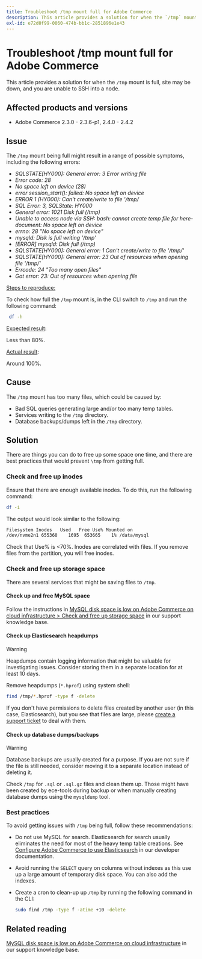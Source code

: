 ```yaml
---
title: Troubleshoot /tmp mount full for Adobe Commerce
description: This article provides a solution for when the `/tmp` mount is full, site may be down, and you are unable to SSH into a node.
exl-id: e72d0f99-0060-474b-bb1c-2851896e1e43
---
```

# Troubleshoot /tmp mount full for Adobe Commerce

This article provides a solution for when the `/tmp` mount is full, site may be down, and you are unable to SSH into a node.

## Affected products and versions

* Adobe Commerce 2.3.0 - 2.3.6-p1, 2.4.0 - 2.4.2

## Issue

The `/tmp` mount being full might result in a range of possible symptoms, including the following errors:

* *SQLSTATE[HY000]: General error: 3 Error writing file*
* *Error code: 28*
* *No space left on device (28)*
* *error session_start(): failed: No space left on device*
* *ERROR 1 (HY000): Can't create/write to file '/tmp/*
* *SQL Error: 3, SQLState: HY000*
* *General error: 1021 Disk full (/tmp)*
* *Unable to access node via SSH:*
    *bash: cannot create temp file for here-document: No space left on device*
* *errno: 28 "No space left on device"*
* *mysqld: Disk is full writing '/tmp'*
* *[ERROR] mysqld: Disk full (/tmp)*
* *SQLSTATE[HY000]: General error: 1 Can't create/write to file '/tmp/'*
* *SQLSTATE[HY000]: General error: 23 Out of resources when opening file '/tmp/'*
* *Errcode: 24 "Too many open files"*
* *Got error: 23: Out of resources when opening file*


<u>Steps to reproduce:</u>

To check how full the `/tmp` mount is, in the CLI switch to `/tmp` and run the following command:

```bash
 df -h
```

<u>Expected result</u>:

Less than 80%.

<u>Actual result</u>:

Around 100%.

## Cause

The `/tmp` mount has too many files, which could be caused by:

* Bad SQL queries generating large and/or too many temp tables.
* Services writing to the `/tmp` directory.
* Database backups/dumps left in the `/tmp` directory.

## Solution

There are things you can do to free up some space one time, and there are best practices that would prevent `\tmp` from getting full.

### Check and free up inodes

Ensure that there are enough available inodes. To do this, run the following command:

```bash
df -i
```

The output would look similar to the following:

```bash
Filesystem Inodes   Used   Free Use% Mounted on
/dev/nvme2n1 655360    1695  653665    1% /data/mysql
```

Check that Use% is <70%. Inodes are correlated with files. If you remove files from the partition, you will free inodes.

### Check and free up storage space

There are several services that might be saving files to `/tmp`.

#### Check up and free MySQL space

Follow the instructions in [MySQL disk space is low on Adobe Commerce on cloud infrastructure > Check and free up storage space](/help/troubleshooting/database/mysql-disk-space-is-low-on-magento-commerce-cloud.md#check_and_free) in our support knowledge base.

#### Check up Elasticsearch heapdumps

>[!WARNING]
>
>Heapdumps contain logging information that might be valuable for investigating issues. Consider storing them in a separate location for at least 10 days.

Remove heapdumps (`*.hprof`) using system shell:

```bash
find /tmp/*.hprof -type f -delete
```

If you don't have permissions to delete files created by another user (in this case, Elasticsearch), but you see that files are large, please [create a support ticket](/help/help-center-guide/help-center/magento-help-center-user-guide.md#submit-ticket) to deal with them.

#### Check up database dumps/backups

>[!WARNING]
>
>Database backups are usually created for a purpose. If you are not sure if the file is still needed, consider moving it to a separate location instead of deleting it.

Check `/tmp` for `.sql` or `.sql.gz` files and clean them up. Those might have been created by ece-tools during backup or when manually creating database dumps using the `mysqldump` tool.

### Best practices

To avoid getting issues with `/tmp` being full, follow these recommendations:

* Do not use MySQL for search. Elasticsearch for search usually eliminates the need for most of the heavy temp table creations. See [Configure Adobe Commerce to use Elasticsearch](https://devdocs.magento.com/guides/v2.2/config-guide/elasticsearch/configure-magento.html) in our developer documentation.
* Avoid running the `SELECT` query on columns without indexes as this use up a large amount of temporary disk space. You can also add the indexes.
* Create a cron to clean-up up `/tmp` by running the following command in the CLI:

    ```bash
    sudo find /tmp -type f -atime +10 -delete
    ```

## Related reading

[MySQL disk space is low on Adobe Commerce on cloud infrastructure](/help/troubleshooting/database/mysql-disk-space-is-low-on-magento-commerce-cloud.md) in our support knowledge base.
